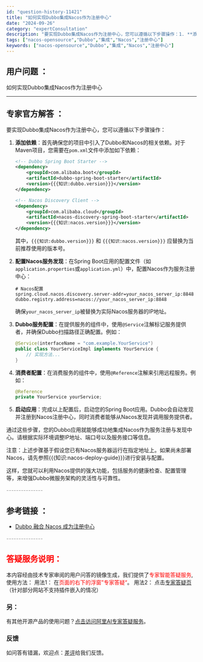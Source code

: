 ```yaml
---
id: "question-history-11421"
title: "如何实现Dubbo集成Nacos作为注册中心"
date: "2024-09-26"
category: "expertConsultation"
description: "要实现Dubbo集成Nacos作为注册中心，您可以遵循以下步骤操作：1. **添加依赖**：首先确保您的项目中引入了Dubbo和Nacos的相关依赖。对于Maven项目，您需要在`pom.xml`文件中添加如下依赖：   ```xml   !-- Dubbo Spring Boot Starter "
tags: ["nacos-opensource","Dubbo","集成","Nacos","注册中心"]
keywords: ["nacos-opensource","Dubbo","集成","Nacos","注册中心"]
---
```


## 用户问题 ： 
 如何实现Dubbo集成Nacos作为注册中心  

---------------
## 专家官方解答 ：

要实现Dubbo集成Nacos作为注册中心，您可以遵循以下步骤操作：

1. **添加依赖**：首先确保您的项目中引入了Dubbo和Nacos的相关依赖。对于Maven项目，您需要在`pom.xml`文件中添加如下依赖：

   ```xml
   <!-- Dubbo Spring Boot Starter -->
   <dependency>
       <groupId>com.alibaba.boot</groupId>
       <artifactId>dubbo-spring-boot-starter</artifactId>
       <version>{{{知识:dubbo.version}}}</version>
   </dependency>
   
   <!-- Nacos Discovery Client -->
   <dependency>
       <groupId>com.alibaba.cloud</groupId>
       <artifactId>nacos-discovery-spring-boot-starter</artifactId>
       <version>{{{知识:nacos.version}}}</version>
   </dependency>
   ```

   其中，`{{{知识:dubbo.version}}}` 和 `{{{知识:nacos.version}}}` 应替换为当前推荐使用的版本号。

2. **配置Nacos服务发现**：在Spring Boot应用的配置文件（如`application.properties`或`application.yml`）中，配置Nacos作为服务注册中心：

   ```properties
   # Nacos配置
   spring.cloud.nacos.discovery.server-addr=your_nacos_server_ip:8848
   dubbo.registry.address=nacos://your_nacos_server_ip:8848
   ```

   确保`your_nacos_server_ip`被替换为实际Nacos服务器的IP地址。

3. **Dubbo服务配置**：在提供服务的组件中，使用`@Service`注解标记服务提供者，并确保Dubbo扫描路径正确配置。例如：

   ```java
   @Service(interfaceName = "com.example.YourService")
   public class YourServiceImpl implements YourService {
       // 实现方法...
   }
   ```

4. **消费者配置**：在消费服务的组件中，使用`@Reference`注解来引用远程服务。例如：

   ```java
   @Reference
   private YourService yourService;
   ```

5. **启动应用**：完成以上配置后，启动您的Spring Boot应用。Dubbo会自动发现并注册到Nacos注册中心，同时消费者能够从Nacos发现并调用服务提供者。

通过这些步骤，您的Dubbo应用就能够成功地集成Nacos作为服务注册与发现中心。请根据实际环境调整IP地址、端口号以及服务接口等信息。

注意：上述步骤基于假设您已有Nacos服务器运行在指定地址上。如果尚未部署Nacos，请先参照{{{知识:nacos-deploy-guide}}}进行安装与配置。

这样，您就可以利用Nacos提供的强大功能，包括服务的健康检查、配置管理等，来增强Dubbo微服务架构的灵活性与可靠性。


<font color="#949494">---------------</font> 


## 参考链接 ：

* [Dubbo 融合 Nacos 成为注册中心](https://nacos.io/docs/latest/ecology/use-nacos-with-dubbo)


 <font color="#949494">---------------</font> 
 


## <font color="#FF0000">答疑服务说明：</font> 

本内容经由技术专家审阅的用户问答的镜像生成，我们提供了<font color="#FF0000">专家智能答疑服务</font>,使用方法：
用法1： 在<font color="#FF0000">页面的右下的浮窗”专家答疑“</font>。
用法2： 点击[专家答疑页](https://answer.opensource.alibaba.com/docs/intro)（针对部分网站不支持插件嵌入的情况）
### 另：


有其他开源产品的使用问题？[点击访问阿里AI专家答疑服务](https://answer.opensource.alibaba.com/docs/intro)。
### 反馈
如问答有错漏，欢迎点：[差评](https://ai.nacos.io/user/feedbackByEnhancerGradePOJOID?enhancerGradePOJOId=13753)给我们反馈。
